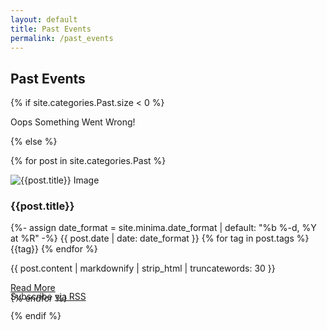 ```yaml
---
layout: default
title: Past Events
permalink: /past_events
---
```

<section class="container custom-height">
  <div class="row offset-positive">
    <div class="col">
      <h1 class="text-center my-5"> Past Events </h1>
    </div>
  </div>    

  {% if site.categories.Past.size < 0 %}

  <div class="row mb-5">
    <div class="col-12">
      <p class="text-center">Oops Something Went Wrong!</p>
    </div>
  </div>

  {% else %}

  {% for post in site.categories.Past %}
  <div class="row mb-5">
    <div class="col-12">
      <div class="row">
        <div class="col-12 col-md-4">
          <img class="rounded w-100" src="{{ site.baseurl }}/assets/img/events/{{post.img}}" alt="{{post.title}} Image">
        </div>
        <div class="col-12 col-md-8">
          <h3 class="mt-4">{{post.title}}</h3>
          <time class="lead small text-muted" datetime="{{ post.date | date_to_xmlschema }}" itemprop="datePublished">
            {%- assign date_format = site.minima.date_format | default: "%b %-d, %Y at %R" -%}
            {{ post.date | date: date_format }}
          </time>
          {% for tag in post.tags %}  
            <span class="badge badge-pill badge-info" style="min-width: 70px">{{tag}}</span>
          {% endfor %}
          <p class="card-text mt-4 mb-1">{{ post.content | markdownify | strip_html | truncatewords: 30 }}</p>
          <a class="card-link small" href="{{ site.baseurl }}{{ post.url }}">Read More</a>
        </div>
      </div>
    </div>
  </div>
  {% endfor %}

  <p class="rss-subscribe text-center small mb-0" style="margin-top: -20px">Subscribe <a href="{{ "/feed.xml" | relative_url }}">via RSS</a></p>  

  {% endif %}

</section>